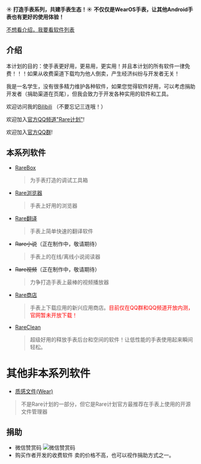 **☀️ 打造手表系列，共建手表生态！☀️**
**不仅仅是WearOS手表，让其他Android手表也有更好的使用体验！**

[不想看介绍，我要看软件列表](#本系列软件)

## 介绍

本计划的目的：使手表更好用，更易用，更实用！并且本计划的所有软件一律免费！！！如果从收费渠道下载均为他人倒卖，产生经济纠纷与开发者无关！

我是一名学生，没有很多精力维护各种软件，如果您觉得软件好用，可以考虑捐助开发者（捐助渠道在页尾），但我会致力于开发各种实用的软件和工具。

欢迎访问我的[Bilibili](/lianxi)
（不要忘记三连哦！）


欢迎加入[官方QQ频道"Rare计划"](/lianxi)!

欢迎加入[官方QQ群](/lianxi)!


## 本系列软件

* [RareBox](/rarebox)
  > 为手表打造的调试工具箱
* [Rare浏览器](https://rare.genouka.rr.nu/rarebrowser)
  > 手表上好用的浏览器
* [Rare翻译](https://rare.genouka.rr.nu/rarefanyi/)
  > 手表上简单快速的翻译软件
* ~~Rare小说~~（正在制作中，敬请期待）
  > 手表上的在线/离线小说阅读器
* ~~Rare视频~~（正在制作中，敬请期待）
  > 力争打造手表上最棒的视频播放器
* [Rare商店](https://rare.genouka.rr.nu/rareshop/)
  > 手表上下载应用的新兴应用商店。<span style="color:red">目前仅在QQ群和QQ频道开放内测，官网暂未开放下载！</span>
* [RareClean](https://rare.genouka.rr.nu/rareclean/)
  > 超级好用的释放手表后台和空间的软件！让低性能的手表使用起来瞬间轻松。
  > 
# 其他非本系列软件
* [质感文件(Wear)](http://mobvoi-search-public.mobvoi.com/mobvoi-apk/awch/wear.android.files_31_wear_x86_64,x86,armeabi-v7a,arm64-v8a_16b29cf1636d8680ae956af1da05346a.apk)
 > 不是Rare计划的一部分，但它是Rare计划官方最推荐在手表上使用的开源文件管理器

## 捐助
* 微信赞赏码
  ![微信赞赏码](https://i.imgloc.com/2023/03/18/LvZkF.png)
* 购买作者开发的收费软件
  卖的价格不高，也可以视作捐助方式之一。